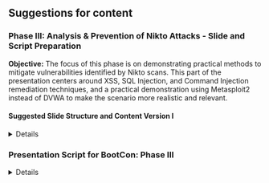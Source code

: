 ## Suggestions for content

### Phase III: Analysis & Prevention of Nikto Attacks - Slide and Script Preparation

**Objective:** The focus of this phase is on demonstrating practical methods to mitigate vulnerabilities identified by Nikto scans. This part of the presentation centers around XSS, SQL Injection, and Command Injection remediation techniques, and a practical demonstration using Metasploit2 instead of DVWA to make the scenario more realistic and relevant.

#### Suggested Slide Structure and Content Version I
<details>

**Slide 1: Introduction to Prevention Techniques**
- **Title:** Addressing Security Vulnerabilities
- **Bullets:**
  - Overview of security hardening strategies.
  - Importance of regular updates and vigilant security practices.
- **Image Description:** A shield icon representing defense, alongside visual representations of various security tools and gears.

**Slide 2: XSS Remediation Techniques**
- **Title:** Mitigating Cross-Site Scripting (XSS)
- **Bullets:**
  - Implement Content Security Policy (CSP) to restrict sources.
  - Examples of sanitizing inputs: Emails, URLs, and Strings.
  - Limit server permissions to minimize potential exploits.
- **Image Description:** Diagram showing CSP implementation blocking malicious script injections.

**Slide 3: SQL Injection Prevention**
- **Title:** Securing Against SQL Injection
- **Bullets:**
  - Validate and sanitize user inputs to prevent malicious data entry.
  - Use prepared statements and parameterized queries.
  - Implement the Principle of Least Privilege on database permissions.
- **Image Description:** Flowchart demonstrating the process of input validation and the use of prepared statements.

**Slide 4: Preventing Command Injection**
- **Title:** Hardening Against Command Injection
- **Bullets:**
  - Keep software and applications up-to-date.
  - Conduct regular security audits to detect new vulnerabilities.
  - Run web servers with minimal necessary privileges.
- **Image Description:** A visual of a server with various security layers being applied.

**Slide 5: Demonstration Setup**
- **Title:** Setting Up Our Security Demo
- **Bullets:**
  - Confirming network setup between Kali and Metasploit2.
  - Initial Nikto scan from Kali to identify vulnerabilities.
  - Walkthrough of securing headers in Metasploit2's config file.
- **Image Description:** Screenshots of network configuration and initial scan results.

**Slide 6: Live Demonstration**
- **Title:** Live Remediation and Validation
- **Bullets:**
  - Updating configurations in Metasploit2 to secure headers.
  - Installing necessary modules for header management.
  - Restarting the server and verifying changes via command line.
- **Image Description:** A split-screen showing command line operations on both Kali and Metasploit2.

**Slide 7: Verifying Improvements**
- **Title:** Verifying Security Enhancements
- **Bullets:**
  - Using `curl` to check header changes on Metasploit2 from Kali.
  - Comparing initial and post-remediation Nikto scan results side by side.
- **Image Description:** Comparative screenshots of the `curl` command and Nikto scans before and after remediation.

### Additional Checks and Suggestions for Improvement:

- **Check for Technical Accuracy:** Ensure all commands and steps are up-to-date with current software versions and best practices.
- **Align with BootCon Guidelines:** The demonstration should be clear, engaging, and informative, with technical details accessible for all attendees.
- **Suggestions for Changes:**
  - Include interactive elements or live polling during the demonstration to engage the audience.
  - Provide handouts or supplementary materials with detailed commands or configuration snippets for attendees to follow along or try later.
  - Consider a backup plan in case of technical difficulties during the live demo.

</details>


### Presentation Script for BootCon: Phase III
<details>

### Presentation Script

**Slide 1: Introduction**
"Welcome back, everyone! Today, we're moving from theory to practice by applying real-world remediations to common vulnerabilities identified by our previous Nikto scans. Remember, in cybersecurity, an ounce of prevention is worth a pound of cure!"

**Slide 2: XSS Remediation**
"Starting with XSS—by implementing Content Security Policies and input sanitization, we can shield our applications from unwanted script injections. Think of CSPs as the bouncers at the club door, only letting in the VIP scripts."

**Slide 3: SQL Injection Prevention**
"For SQL Injection, it's all about clean inputs and strict boundaries. Using parameterized queries is like having a strict guest list at a party—only expected queries get to dance with our database."

**Slide 4: Preventing Command Injection**
"And when it comes to Command Injection, keeping our software updated and minimizing privileges is like ensuring our digital doors are locked at night—no unwanted commands sneaking in!"

**Slide 5: Demonstration Setup**
"Let's put theory into practice. We'll start by confirming our network setup between Kali and Metasploit2, and then proceed with our initial Nikto scan to spot our digital weak spots."

**Slide 6: Live Demonstration**
"Now, watch closely as we fortify our server. We'll tweak Metasploit2's configuration to secure headers and ensure all our digital ducks are in a row. It’s like updating the locks after finding out your keys were copied."

**Slide 7: Verifying Improvements**
"After our updates, we'll use `curl` to check our headers and run another Nikto scan. It’s the equivalent of checking your work after fixing a leak—always a good idea to make sure things are sealed up tight!"


</details>

